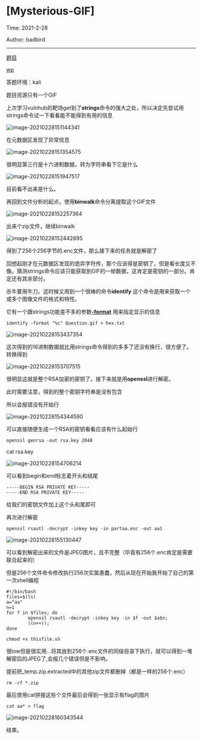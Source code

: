 # [Mysterious-GIF]

Time: 2021-2-28

Author: badbird

---

[题目](https://adworld.xctf.org.cn/task/answer?type=misc&number=1&grade=1&id=5557&page=6)

[wp](https://github.com/ctfs/write-ups-2017/tree/master/breakin-ctf-2017/misc/Mysterious-GIF)

答题环境：kali

题目资源只有一个GIF

上次学习vulnhub的靶场get到了**strings**命令的强大之处，所以决定先尝试用strings命令试一下看看能不能得到有用的信息

![image-20210228151144341](C:\Users\King\AppData\Roaming\Typora\typora-user-images\image-20210228151144341.png)

在元数据区发现了异常信息

![image-20210228151354575](C:\Users\King\AppData\Roaming\Typora\typora-user-images\image-20210228151354575.png)

很明显第三行是十六进制数据，转为字符串看下它是什么

![image-20210228151947517](C:\Users\King\AppData\Roaming\Typora\typora-user-images\image-20210228151947517.png)

目前看不出来是什么。

再回到文件分析的起点，使用**binwalk**命令分离提取这个GIF文件

![image-20210228152257364](C:\Users\King\AppData\Roaming\Typora\typora-user-images\image-20210228152257364.png)

出来个zip文件，继续binwalk

![image-20210228152442895](C:\Users\King\AppData\Roaming\Typora\typora-user-images\image-20210228152442895.png)

得到了256个256字节的.enc文件，那么接下来的任务就是解密了

回想起刚才在元数据区发现的诡异字符传，那个应该得是密钥了，但是看长度又不像。猜测strings命令应该只能获取到GIF的一帧数据，这肯定是密钥的一部分。肯定还有其余部分。

杀牛要用牛刀。这时候又用到一个很棒的命令**identify** 这个命令是用来获取一个或多个图像文件的格式和特性。

它有一个跟strings功能差不多的参数[**-format**](https://www.imagemagick.org/script/escape.php) 用来指定显示的信息

```
identify -format "%c" Question.gif > hex.txt
```

![image-20210228153437354](C:\Users\King\AppData\Roaming\Typora\typora-user-images\image-20210228153437354.png)

这次得到的16进制数据就比用strings命令得到的多多了还没有换行，很方便了。转换得到

![image-20210228153707515](C:\Users\King\AppData\Roaming\Typora\typora-user-images\image-20210228153707515.png)

很明显这就是整个RSA加密的密钥了。接下来就是用**openssl**进行解密。

此时需要注意，得到的整个密钥字符串是没有包含

所以会报错没有开始行

![image-20210228154344590](C:\Users\King\AppData\Roaming\Typora\typora-user-images\image-20210228154344590.png)

可以直接随便生成一个RSA的密钥看看应该有什么起始行

```shell
openssl genrsa -out rsa.key 2048
```

cat rsa.key

![image-20210228154706214](C:\Users\King\AppData\Roaming\Typora\typora-user-images\image-20210228154706214.png)

可以看到begin和end标志着开头和结尾

```
-----BEGIN RSA PRIVATE KEY-----
-----END RSA PRIVATE KEY-----
```

给我们的密钥文件加上这个头和尾即可

再次进行解密

```
openssl rsautl -decrypt -inkey key -in partaa.enc -out aa1
```

![image-20210228155130447](C:\Users\King\AppData\Roaming\Typora\typora-user-images\image-20210228155130447.png)

可以看到解密出来的文件是JPEG图片，且不完整（毕竟有256个.enc肯定是需要联合起来的）

但是256个文件命令修改执行256次实属愚蠢，然后从现在开始我开始了自己的第一次shell编程

```shell
#!/bin/bash
files=$(ls)
a="aa"
n=1
for f in $files; do
        openssl rsautl -decrypt -inkey key -in $f -out $a$n;
        ((n++));
done
```

```
chmod +x thisfile.sh
```

很low但是很实用...将其放到256个.enc文件的同级目录下执行，就可以得到一堆解密后的JPEG了,会报几个错误但是不影响。

提前把_temp.zip.extracted中的其他zip文件都删掉（都是一样的256个.enc）

```
rm -rf *.zip
```

最后使用cat拼接这些个文件最后会得到一张显示有flag的图片

```
cat aa* > flag
```

![image-20210228160343544](C:\Users\King\AppData\Roaming\Typora\typora-user-images\image-20210228160343544.png)

结束。